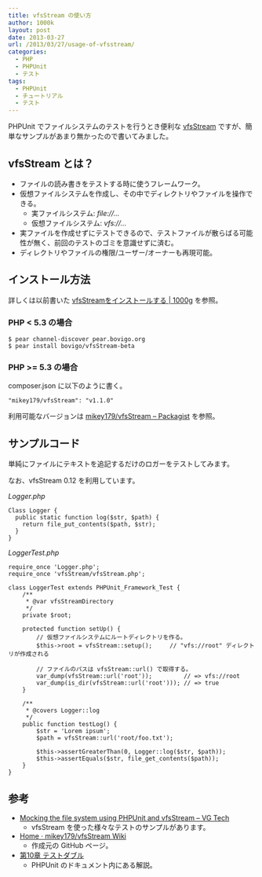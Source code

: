 ```yaml
---
title: vfsStream の使い方
author: 1000k
layout: post
date: 2013-03-27
url: /2013/03/27/usage-of-vfsstream/
categories:
  - PHP
  - PHPUnit
  - テスト
tags:
  - PHPUnit
  - チュートリアル
  - テスト
---
```

PHPUnit でファイルシステムのテストを行うとき便利な <a href="http://vfs.bovigo.org/" onclick="_gaq.push(['_trackEvent', 'outbound-article', 'http://vfs.bovigo.org/', 'vfsStream']);" >vfsStream</a> ですが、簡単なサンプルがあまり無かったので書いてみました。

<!--more-->

## vfsStream とは？

  * ファイルの読み書きをテストする時に使うフレームワーク。
  * 仮想ファイルシステムを作成し、その中でディレクトリやファイルを操作できる。
      * 実ファイルシステム: _file://&#8230;_
      * 仮想ファイルシステム: _vfs://&#8230;_
  * 実ファイルを作成せずにテストできるので、テストファイルが散らばる可能性が無く、前回のテストのゴミを意識せずに済む。
  * ディレクトリやファイルの権限/ユーザー/オーナーも再現可能。

## インストール方法

詳しくは以前書いた <a href="http://blog.1000k.net/2012/09/04/vfsstream%E3%82%92%E3%82%A4%E3%83%B3%E3%82%B9%E3%83%88%E3%83%BC%E3%83%AB%E3%81%99%E3%82%8B/" onclick="_gaq.push(['_trackEvent', 'outbound-article', 'http://blog.1000k.net/2012/09/04/vfsstream%E3%82%92%E3%82%A4%E3%83%B3%E3%82%B9%E3%83%88%E3%83%BC%E3%83%AB%E3%81%99%E3%82%8B/', 'vfsStreamをインストールする | 1000g']);" >vfsStreamをインストールする | 1000g</a> を参照。

### PHP < 5.3 の場合

```
$ pear channel-discover pear.bovigo.org
$ pear install bovigo/vfsStream-beta
```


### PHP >= 5.3 の場合

composer.json に以下のように書く。

```
"mikey179/vfsStream": "v1.1.0"
```


利用可能なバージョンは <a href="https://packagist.org/packages/mikey179/vfsStream" onclick="_gaq.push(['_trackEvent', 'outbound-article', 'https://packagist.org/packages/mikey179/vfsStream', 'mikey179/vfsStream &#8211; Packagist']);" >mikey179/vfsStream &#8211; Packagist</a> を参照。

## サンプルコード

単純にファイルにテキストを追記するだけのロガーをテストしてみます。

なお、vfsStream 0.12 を利用しています。

_Logger.php_

```
Class Logger {
  public static function log($str, $path) {
    return file_put_contents($path, $str);
  }
}
```


_LoggerTest.php_

```
require_once 'Logger.php';
require_once 'vfsStream/vfsStream.php';

class LoggerTest extends PHPUnit_Framework_Test {
    /**
     * @var vfsStreamDirectory
     */
    private $root;

    protected function setUp() {
        // 仮想ファイルシステムにルートディレクトリを作る。
        $this->root = vfsStream::setup();     // "vfs://root" ディレクトリが作成される

        // ファイルのパスは vfsStream::url() で取得する。
        var_dump(vfsStream::url('root'));         // => vfs://root
        var_dump(is_dir(vfsStream::url('root'))); // => true
    }

    /**
     * @covers Logger::log
     */
    public function testLog() {
        $str = 'Lorem ipsum';
        $path = vfsStream::url('root/foo.txt');

        $this->assertGreaterThan(0, Logger::log($str, $path));
        $this->assertEquals($str, file_get_contents($path));
    }
}
```


## 参考

  * <a href="http://tech.vg.no/2011/03/09/mocking-the-file-system-using-phpunit-and-vfsstream/" onclick="_gaq.push(['_trackEvent', 'outbound-article', 'http://tech.vg.no/2011/03/09/mocking-the-file-system-using-phpunit-and-vfsstream/', 'Mocking the file system using PHPUnit and vfsStream – VG Tech']);" >Mocking the file system using PHPUnit and vfsStream – VG Tech</a>
      * vfsStream を使った様々なテストのサンプルがあります。
  * <a href="https://github.com/mikey179/vfsStream/wiki" onclick="_gaq.push(['_trackEvent', 'outbound-article', 'https://github.com/mikey179/vfsStream/wiki', 'Home · mikey179/vfsStream Wiki']);" >Home · mikey179/vfsStream Wiki</a>
      * 作成元の GitHub ページ。
  * <a href="http://www.phpunit.de/manual/current/ja/test-doubles.html" onclick="_gaq.push(['_trackEvent', 'outbound-article', 'http://www.phpunit.de/manual/current/ja/test-doubles.html', '第10章 テストダブル']);" >第10章 テストダブル</a>
      * PHPUnit のドキュメント内にある解説。